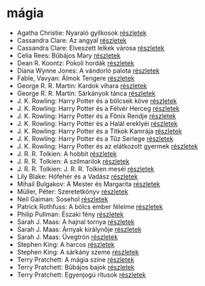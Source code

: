 # mágia

- Agatha Christie: Nyaraló gyilkosok [részletek](_details/%7Bopf.creator%7D.md#id_73)
- Cassandra Clare: Az angyal [részletek](_details/%7Bopf.creator%7D.md#id_640)
- Cassandra Clare: Elveszett lelkek városa [részletek](_details/%7Bopf.creator%7D.md#id_639)
- Celia Rees: Bűbájos Mary [részletek](_details/%7Bopf.creator%7D.md#id_979)
- Dean R. Koontz: Pokoli hordák [részletek](_details/%7Bopf.creator%7D.md#id_1077)
- Diana Wynne Jones: A vándorló palota [részletek](_details/%7Bopf.creator%7D.md#id_1413)
- Fable, Vavyan: Álmok Tengere [részletek](_details/%7Bopf.creator%7D.md#id_177)
- George R. R. Martin: Kardok vihara [részletek](_details/%7Bopf.creator%7D.md#id_424)
- George R. R. Martin: Sárkányok tánca [részletek](_details/%7Bopf.creator%7D.md#id_898)
- J. K. Rowling: Harry Potter és a bölcsek köve [részletek](_details/%7Bopf.creator%7D.md#id_18)
- J. K. Rowling: Harry Potter és a Félvér Herceg [részletek](_details/%7Bopf.creator%7D.md#id_23)
- J. K. Rowling: Harry Potter és a Főnix Rendje [részletek](_details/%7Bopf.creator%7D.md#id_22)
- J. K. Rowling: Harry Potter és a Halál ereklyéi [részletek](_details/%7Bopf.creator%7D.md#id_24)
- J. K. Rowling: Harry Potter és a Titkok Kamrája [részletek](_details/%7Bopf.creator%7D.md#id_19)
- J. K. Rowling: Harry Potter és a Tűz Serlege [részletek](_details/%7Bopf.creator%7D.md#id_21)
- J. K. Rowling: Harry Potter és az elátkozott gyermek [részletek](_details/%7Bopf.creator%7D.md#id_1459)
- J. R. R. Tolkien: A hobbit [részletek](_details/%7Bopf.creator%7D.md#id_61)
- J. R. R. Tolkien: A szilmarilok [részletek](_details/%7Bopf.creator%7D.md#id_60)
- J. R. R. Tolkien: J. R. R. Tolkien meséi [részletek](_details/%7Bopf.creator%7D.md#id_62)
- Lily Blake: Hófehér és a Vadász [részletek](_details/%7Bopf.creator%7D.md#id_618)
- Mihail Bulgakov: A Mester és Margarita [részletek](_details/%7Bopf.creator%7D.md#id_275)
- Müller, Péter: Szeretetkönyv [részletek](_details/%7Bopf.creator%7D.md#id_115)
- Neil Gaiman: Sosehol [részletek](_details/%7Bopf.creator%7D.md#id_222)
- Patrick Rothfuss: A bölcs ember félelme [részletek](_details/%7Bopf.creator%7D.md#id_1029)
- Philip Pullman: Északi fény [részletek](_details/%7Bopf.creator%7D.md#id_1219)
- Sarah J. Maas: A hajnal tornya [részletek](_details/%7Bopf.creator%7D.md#id_1688)
- Sarah J. Maas: Árnyak királynője [részletek](_details/%7Bopf.creator%7D.md#id_1691)
- Sarah J. Maas: Üvegtrón [részletek](_details/%7Bopf.creator%7D.md#id_1686)
- Stephen King: A harcos [részletek](_details/%7Bopf.creator%7D.md#id_539)
- Stephen King: A sárkány szeme [részletek](_details/%7Bopf.creator%7D.md#id_547)
- Terry Pratchett: A mágia színe [részletek](_details/%7Bopf.creator%7D.md#id_696)
- Terry Pratchett: Bűbájos bajok [részletek](_details/%7Bopf.creator%7D.md#id_697)
- Terry Pratchett: Egyenjogú rítusok [részletek](_details/%7Bopf.creator%7D.md#id_694)